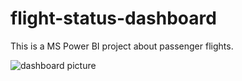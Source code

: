 # flight-status-dashboard
This is a MS Power BI project about passenger flights.

![dashboard picture](https://github.com/user-attachments/assets/a147ee3d-739d-43c1-a3e1-27fba834303d)
